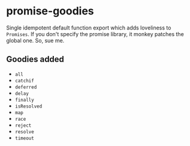 # promise-goodies
Single idempotent default function export which adds loveliness to `Promises`. If you don't specify the promise library, it monkey patches the global one. So, sue me.

## Goodies added

- `all`
- `catchif`
- `deferred`
- `delay`
- `finally`
- `isResolved`
- `map`
- `race`
- `reject`
- `resolve`
- `timeout`
